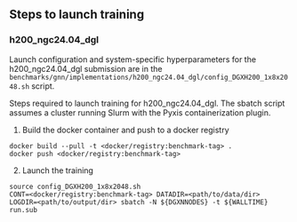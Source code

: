 ## Steps to launch training

### h200_ngc24.04_dgl

Launch configuration and system-specific hyperparameters for the
h200_ngc24.04_dgl submission are in the
`benchmarks/gnn/implementations/h200_ngc24.04_dgl/config_DGXH200_1x8x2048.sh` script.

Steps required to launch training for h200_ngc24.04_dgl.  The sbatch
script assumes a cluster running Slurm with the Pyxis containerization plugin.

1. Build the docker container and push to a docker registry

```
docker build --pull -t <docker/registry:benchmark-tag> .
docker push <docker/registry:benchmark-tag>
```

2. Launch the training
```
source config_DGXH200_1x8x2048.sh
CONT=<docker/registry:benchmark-tag> DATADIR=<path/to/data/dir> LOGDIR=<path/to/output/dir> sbatch -N ${DGXNNODES} -t ${WALLTIME} run.sub
```
